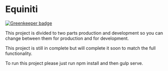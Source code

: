 # Equiniti

[![Greenkeeper badge](https://badges.greenkeeper.io/heshamelmasry77/equiniti.svg)](https://greenkeeper.io/)


This project is divided to two parts production and development so you can change between them for production and for development.

This project is still in complete but will complete it soon to match the full functionality.


To run this project please just run npm install and then gulp serve.


